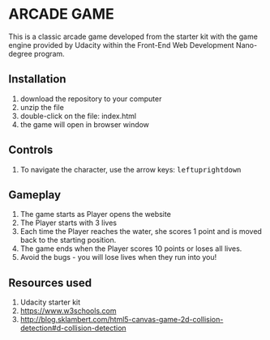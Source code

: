 # ARCADE GAME #

This is a classic arcade game developed from the starter kit with the game engine provided by Udacity within the Front-End Web Development Nano-degree program.

## Installation ##
1. download the repository to your computer
2. unzip the file
3. double-click on the file: index.html
4. the game will open in browser window

## Controls ##
1. To navigate the character, use the arrow keys: <kbd>left</kbd><kbd>up</kbd><kbd>right</kbd><kbd>down</kbd>

## Gameplay ##
1. The game starts as Player opens the website
2. The Player starts with 3 lives
3. Each time the Player reaches the water, she scores 1 point and is moved back to the starting position.
4. The game ends when the Player scores 10 points or loses all lives.
5. Avoid the bugs - you will lose lives when they run into you!

## Resources used ##
1. Udacity starter kit
2. https://www.w3schools.com
3. http://blog.sklambert.com/html5-canvas-game-2d-collision-detection#d-collision-detection
